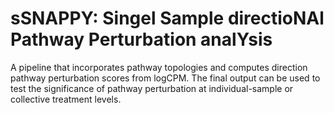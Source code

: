 # sSNAPPY: Singel Sample directioNAl Pathway Perturbation analYsis

A pipeline that incorporates pathway topologies and computes direction pathway perturbation scores from logCPM. 
The final output can be used to test the significance of pathway perturbation at individual-sample or collective treatment levels.
    
